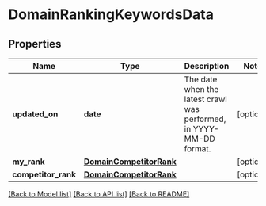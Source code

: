 # DomainRankingKeywordsData

## Properties
Name | Type | Description | Notes
------------ | ------------- | ------------- | -------------
**updated_on** | **date** | The date when the latest crawl was performed, in YYYY-MM-DD format. | [optional] 
**my_rank** | [**DomainCompetitorRank**](DomainCompetitorRank.md) |  | [optional] 
**competitor_rank** | [**DomainCompetitorRank**](DomainCompetitorRank.md) |  | [optional] 

[[Back to Model list]](../README.md#documentation-for-models) [[Back to API list]](../README.md#documentation-for-api-endpoints) [[Back to README]](../README.md)

